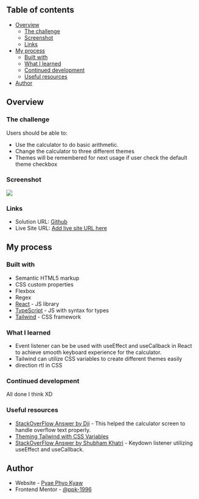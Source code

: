 ## Table of contents

- [Overview](#overview)
  - [The challenge](#the-challenge)
  - [Screenshot](#screenshot)
  - [Links](#links)
- [My process](#my-process)
  - [Built with](#built-with)
  - [What I learned](#what-i-learned)
  - [Continued development](#continued-development)
  - [Useful resources](#useful-resources)
- [Author](#author)

## Overview

### The challenge

Users should be able to:
- Use the calculator to do basic arithmetic.
- Change the calculator to three different themes
- Themes will be remembered for next usage if user check the default theme checkbox

### Screenshot

![](./design/screenshot.png)

### Links

- Solution URL: [Github](https://github.com/ppk-1996/calculator-app)
- Live Site URL: [Add live site URL here](https://calculator-app-lyart.vercel.app/)

## My process

### Built with

- Semantic HTML5 markup
- CSS custom properties
- Flexbox
- Regex
- [React](https://reactjs.org/) - JS library
- [TypeScript](https://www.typescriptlang.org/) - JS with syntax for types
- [Tailwind](https://tailwindcss.com/) - CSS framework

### What I learned

- Event listener can be be used with useEffect and useCallback in React to achieve smooth keyboard experience for the calculator.
- Tailwind can utilize CSS variables to create different themes easily
- direction rtl in CSS


### Continued development
All done I think XD

### Useful resources

- [StackOverFlow Answer by Dji](https://stackoverflow.com/a/39874526) - This helped the calculator screen to handle overflow text properly.
- [Theming Tailwind with CSS Variables](https://www.youtube.com/watch?v=MAtaT8BZEAo&t=428s)
- [StackOverFlow Answer by Shubham Khatri](https://stackoverflow.com/a/55566585) - Keydown listener utilizing useEffect and useCallback.

## Author

- Website - [Pyae Phyo Kyaw](https://www.sudohex.com)
- Frontend Mentor - [@ppk-1996](https://www.frontendmentor.io/profile/ppk-1996)
